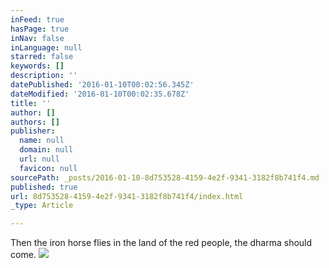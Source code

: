 ```yaml
---
inFeed: true
hasPage: true
inNav: false
inLanguage: null
starred: false
keywords: []
description: ''
datePublished: '2016-01-10T00:02:56.345Z'
dateModified: '2016-01-10T00:02:35.678Z'
title: ''
author: []
authors: []
publisher:
  name: null
  domain: null
  url: null
  favicon: null
sourcePath: _posts/2016-01-10-8d753528-4159-4e2f-9341-3182f8b741f4.md
published: true
url: 8d753528-4159-4e2f-9341-3182f8b741f4/index.html
_type: Article

---
```

Then the iron horse flies in the land of the red people, the dharma should come. ![](https://the-grid-user-content.s3-us-west-2.amazonaws.com/bf9b69bf-9f24-44a6-985c-83e10d79de14.jpg)